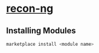 # [recon-ng](https://github.com/lanmaster53/recon-ng)

## Installing Modules
```bash
marketplace install <module name>
```
